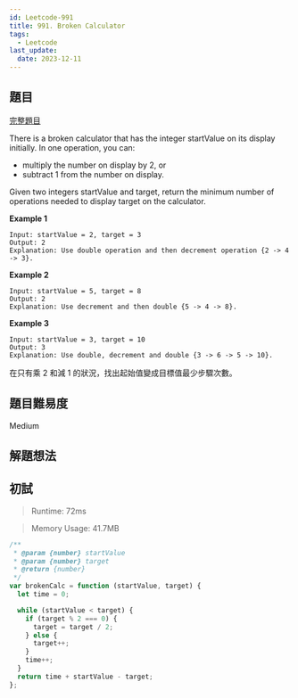 ```yaml
---
id: Leetcode-991
title: 991. Broken Calculator
tags:
  - Leetcode
last_update:
  date: 2023-12-11
---
```


## 題目

[完整題目](https://leetcode.com/problems/broken-calculator/)

There is a broken calculator that has the integer startValue on its display initially. In one operation, you can:

- multiply the number on display by 2, or
- subtract 1 from the number on display.

Given two integers startValue and target, return the minimum number of operations needed to display target on the calculator.

**Example 1**

```
Input: startValue = 2, target = 3
Output: 2
Explanation: Use double operation and then decrement operation {2 -> 4 -> 3}.
```

**Example 2**

```
Input: startValue = 5, target = 8
Output: 2
Explanation: Use decrement and then double {5 -> 4 -> 8}.
```

**Example 3**

```
Input: startValue = 3, target = 10
Output: 3
Explanation: Use double, decrement and double {3 -> 6 -> 5 -> 10}.
```

在只有乘 2 和減 1 的狀況，找出起始值變成目標值最少步驟次數。

## 題目難易度

Medium

## 解題想法

## 初試

> Runtime: 72ms

> Memory Usage: 41.7MB

```javascript
/**
 * @param {number} startValue
 * @param {number} target
 * @return {number}
 */
var brokenCalc = function (startValue, target) {
  let time = 0;

  while (startValue < target) {
    if (target % 2 === 0) {
      target = target / 2;
    } else {
      target++;
    }
    time++;
  }
  return time + startValue - target;
};
```
